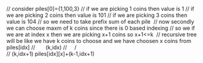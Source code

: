 // consider piles[0]={1,100,3}
// if we are picking 1 coins then value is 1
// if we are picking 2 coins then value is 101
// if we are picking 3 coins then value is 104
// so we need to take prefix sum of each pile
​
// now secondly we can choose maxm of k coins since there is 0 based indexing
// so we if we are at index x then we are picking x+1 coins so x+1<=k
​
// recursive tree will be like we have k coins to choose and we have choosen x coins from piles[idx]
//       (k,idx)
//      /       \
// (k,idx+1)  piles[idx][x]+(k-1,idx+1)